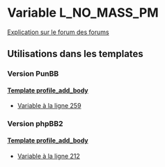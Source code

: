 # Variable L_NO_MASS_PM
[Explication sur le forum des forums](http://forum.forumactif.com/t294113-listing-des-variables#L_NO_MASS_PM)

## Utilisations dans les templates

### Version PunBB

#### [Template profile_add_body](punbb/profile_add_body.md)
* [Variable à la ligne 259](../punbb/profile_add_body.tpl#L259)

### Version phpBB2

#### [Template profile_add_body](subsilver/profile_add_body.md)
* [Variable à la ligne 212](../subsilver/profile_add_body.tpl#L212)